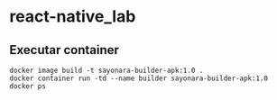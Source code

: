 # react-native_lab

## Executar container
```
docker image build -t sayonara-builder-apk:1.0 .
docker container run -td --name builder sayonara-builder-apk:1.0
docker ps
```
